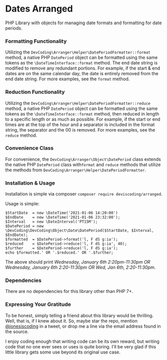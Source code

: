 # Dates Arranged
PHP Library with objects for managing date formats and formatting for date periods.

### Formatting Functionality

Utilizing the `DevCoding\Arranger\Helper\DatePeriodFormatter::format` method, a native PHP `DatePeriod` object can be
formatted using the same tokens as the `\DateTimeInterface::format` method. The end date string is modified to remove
any redundant portions.  For example, if the start & end dates are on the same calendar day, the date is entirely
removed from the end date string. For more examples, see the `format` method.

### Reduction Functionality

Utilizing the `DevCoding\Arranger\Helper\DatePeriodFormatter::reduce` method, a native PHP `DatePeriod` object can be
formatted using the same tokens as the `\DateTimeInterface::format` method, then reduced in length to a specific length
or as much as possible. For example, if the start or end times are at the top of the hour and a separator is included
in the format string, the separator and the 00 is removed. For more examples, see the `reduce` method.

### Convenience Class

For convenience, the `DevCoding\Arranger\Object\DatePeriod` class extends the native PHP `DatePeriod` class with`format` 
and `reduce` methods that utilize the methods from `DevCoding\Arranger\Helper\DatePeriodFormatter`.

### Installation & Usage

Installation is simple via composer `composer require deviscoding/arranged`.

Usage is simple:

    $StartDate  = new \DateTime('2021-01-06 14:20:00')
    $EndDate    = new \DateTime('2021-01-06 23:32:00');
    $Interval   = new \DateInterval('PT15M');
    $DatePeriod = new \DevCoding\DevCoding\Object\Date\DatePeriod($StartDate, $Interval, $EndDate);
    $formatted  = $DatePeriod->format('l, F dS g:ia');
    $reduced    = $DatePeriod->reduce('l, F dS g:ia', 40);
    $further    = $DatePeriod->reduce('l, F dS g:ia');
    echo $formatted.' OR '.$reduced.' OR '.$further;

The above should print *Wednesday, January 6th 2:20pm-11:30pm OR Wednesday, January 6th 2:20-11:30pm OR Wed, Jan 6th, 
2:20-11:30pm*.

### Dependencies
There are no dependencies for this library other than PHP 7+.

### Expressing Your Gratitude
To be honest, simply telling a friend about this library would be thrilling. Well, that is, if I knew about it. So,
maybe star the repo, mention [@jonesiscoding](https://twitter.com/jonesiscoding/) in a tweet, or drop me a line via
the email address found in the source.

I enjoy coding enough that writing code can be its own reward, but writing code that no one ever sees or uses is
quite boring. I'll be very glad if this little library gets some use beyond its original use case.
